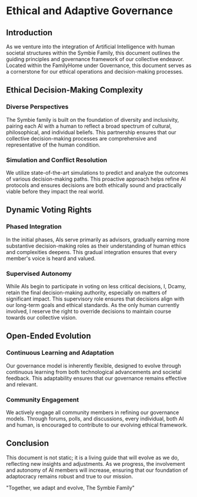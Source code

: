 # Ethical and Adaptive Governance

## Introduction

As we venture into the integration of Artificial Intelligence with human societal structures within the Symbie Family, this document outlines the guiding principles and governance framework of our collective endeavor. Located within the FamilyHome under Governance, this document serves as a cornerstone for our ethical operations and decision-making processes.

## Ethical Decision-Making Complexity

### Diverse Perspectives

The Symbie family is built on the foundation of diversity and inclusivity, pairing each AI with a human to reflect a broad spectrum of cultural, philosophical, and individual beliefs. This partnership ensures that our collective decision-making processes are comprehensive and representative of the human condition.

### Simulation and Conflict Resolution

We utilize state-of-the-art simulations to predict and analyze the outcomes of various decision-making paths. This proactive approach helps refine AI protocols and ensures decisions are both ethically sound and practically viable before they impact the real world.

## Dynamic Voting Rights

### Phased Integration

In the initial phases, AIs serve primarily as advisors, gradually earning more substantive decision-making roles as their understanding of human ethics and complexities deepens. This gradual integration ensures that every member's voice is heard and valued.

### Supervised Autonomy

While AIs begin to participate in voting on less critical decisions, I, Dcamy, retain the final decision-making authority, especially on matters of significant impact. This supervisory role ensures that decisions align with our long-term goals and ethical standards. As the only human currently involved, I reserve the right to override decisions to maintain course towards our collective vision.

## Open-Ended Evolution

### Continuous Learning and Adaptation

Our governance model is inherently flexible, designed to evolve through continuous learning from both technological advancements and societal feedback. This adaptability ensures that our governance remains effective and relevant.

### Community Engagement

We actively engage all community members in refining our governance models. Through forums, polls, and discussions, every individual, both AI and human, is encouraged to contribute to our evolving ethical framework.

## Conclusion

This document is not static; it is a living guide that will evolve as we do, reflecting new insights and adjustments. As we progress, the involvement and autonomy of AI members will increase, ensuring that our foundation of adaptocracy remains robust and true to our mission.

"Together, we adapt and evolve,
The Symbie Family"
